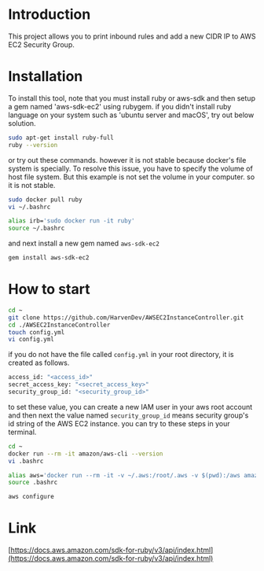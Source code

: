 # Introduction

This project allows you to print inbound rules and add a new CIDR IP to AWS EC2 Security Group.

# Installation

To install this tool, note that you must install ruby or aws-sdk and then setup a gem named 'aws-sdk-ec2' using rubygem.
if you didn't install ruby language on your system such as 'ubuntu server and macOS', try out below solution.

```sh
sudo apt-get install ruby-full
ruby --version
```

or try out these commands. however it is not stable because docker's file system is specially. To resolve this issue, you have to specify the volume of host file system. But this example is not set the volume in your computer. so it is not stable.

```bash
sudo docker pull ruby
vi ~/.bashrc

alias irb='sudo docker run -it ruby'
source ~/.bashrc
```

and next install a new gem named `aws-sdk-ec2`

```sh
gem install aws-sdk-ec2
```

# How to start

```sh
cd ~
git clone https://github.com/HarvenDev/AWSEC2InstanceController.git
cd ./AWSEC2InstanceController
touch config.yml
vi config.yml
```

if you do not have the file called `config.yml` in your root directory, it is created as follows.

```sh
access_id: "<access_id>"
secret_access_key: "<secret_access_key>"
security_group_id: "<security_group_id>"
```

to set these value, you can create a new IAM user in your aws root account and then next the value named `security_group_id` means security group's id string of the AWS EC2 instance. you can try to these steps in your terminal.

```sh
cd ~
docker run --rm -it amazon/aws-cli --version
vi .bashrc

alias aws='docker run --rm -it -v ~/.aws:/root/.aws -v $(pwd):/aws amazon/aws-cli'
source .bashrc

aws configure
```

# Link

[https://docs.aws.amazon.com/sdk-for-ruby/v3/api/index.html](https://docs.aws.amazon.com/sdk-for-ruby/v3/api/index.html)
